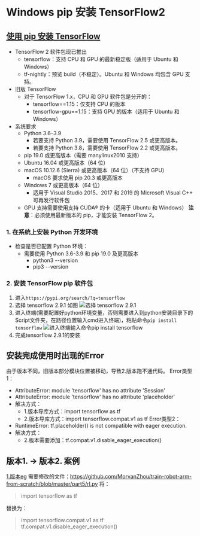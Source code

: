 # Windows pip 安装 TensorFlow2
## [使用 pip 安装 TensorFlow](https://tensorflow.google.cn/install/pip#system-install)
- TensorFlow 2 软件包现已推出
  - tensorflow：支持 CPU 和 GPU 的最新稳定版（适用于 Ubuntu 和 Windows）
  - tf-nightly：预览 build（不稳定）。Ubuntu 和 Windows 均包含 GPU 支持。
- 旧版 TensorFlow
  - 对于 TensorFlow 1.x，CPU 和 GPU 软件包是分开的：
    - tensorflow==1.15：仅支持 CPU 的版本
    - tensorflow-gpu==1.15：支持 GPU 的版本（适用于 Ubuntu 和 Windows）
- 系统要求
  - Python 3.6–3.9
    - 若要支持 Python 3.9，需要使用 TensorFlow 2.5 或更高版本。
    - 若要支持 Python 3.8，需要使用 TensorFlow 2.2 或更高版本。
  - pip 19.0 或更高版本（需要 manylinux2010 支持）
  - Ubuntu 16.04 或更高版本（64 位）
  - macOS 10.12.6 (Sierra) 或更高版本（64 位）（不支持 GPU）
    - macOS 要求使用 pip 20.3 或更高版本
  - Windows 7 或更高版本（64 位）
    - 适用于 Visual Studio 2015、2017 和 2019 的 Microsoft Visual C++ 可再发行软件包
  - GPU 支持需要使用支持 CUDA® 的卡（适用于 Ubuntu 和 Windows）
  **注意**：必须使用最新版本的 pip，才能安装 TensorFlow 2。

### 1. 在系统上安装 Python 开发环境
- 检查是否已配置 Python 环境：
  - 需要使用 Python 3.6-3.9 和 pip 19.0 及更高版本
    - python3 --version
    - pip3 --version

### 2. 安装 TensorFlow pip 软件包
1. 进入`https://pypi.org/search/?q=tensorflow`
2. 选择 tensorflow 2.9.1 如图
![选择 tensorflow 2.9.1](https://img2022.cnblogs.com/blog/2939899/202208/2939899-20220806104701847-161304536.jpg)
3. 进入终端(需要配置好python环境变量，否则需要进入到python安装目录下的Script文件夹，在路径位置输入cmd进入终端)，粘贴命令`pip install tensorflow`
![进入终端输入命令pip install tensorflow](https://img2022.cnblogs.com/blog/2939899/202208/2939899-20220806105131421-1842958356.jpg)
4. 完成tensorflow 2.9.1的安装

## 安装完成使用时出现的Error
由于版本不同，旧版本部分模块位置被移动，导致2.版本跑不通代码。
Error类型1：
  - AttributeError: module 'tensorflow' has no attribute 'Session'
  - AttributeError: module 'tensorflow' has no attribute 'placeholder'
  - 解决方式：
    - 1.版本导库方式：import tensorflow as tf
    - 2.版本导库方式：import tensorflow.compat.v1 as tf
Error类型2：
  - RuntimeError: tf.placeholder() is not compatible with eager execution.
  - 解决方式：
    - 2.版本需要添加：tf.compat.v1.disable_eager_execution()

## 版本1. -> 版本2. 案例
[1.版本eg](https://github.com/MorvanZhou/train-robot-arm-from-scratch/tree/master/part5)
需要修改的文件：https://github.com/MorvanZhou/train-robot-arm-from-scratch/blob/master/part5/rl.py
将：
> import tensorflow as tf

替换为：
> import tensorflow.compat.v1 as tf
> tf.compat.v1.disable_eager_execution()
